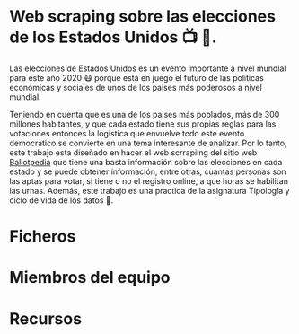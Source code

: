 # Web scraping sobre las elecciones de los Estados Unidos :tv: :newspaper:.

Las elecciones de Estados Unidos es un evento importante a nivel mundial para este año 2020 :mask: porque está en juego el futuro de las politicas economicas y sociales de unos de los paises más poderosos a nivel mundial. 

Teniendo en cuenta que es una de los paises más poblados, más de 300 millones habitantes, y que cada estado tiene sus propias reglas para las votaciones entonces la logistica que envuelve todo este evento democratico se convierte en una tema interesante de analizar. Por lo tanto, este trabajo esta diseñado en hacer el web scrrapiing del sitio web [Ballotpedia](https://ballotpedia.org/Voter_registration) que tiene una basta información sobre las elecciones en cada estado y se puede obtener información, entre otras, cuantas personas son las aptas para votar, si tiene o no el registro online, a que horas se habilitan las urnas. Además, este trabajo es una practica de la asignatura Tipología y ciclo de vida de los datos :pencil:.


# Ficheros

# Miembros del equipo

# Recursos


